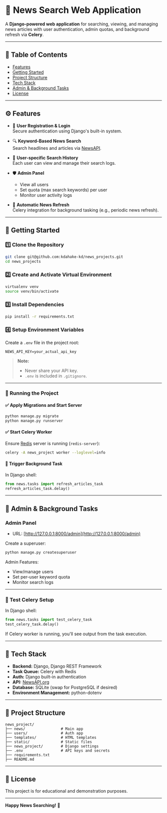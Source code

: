 # 📰 News Search Web Application

A **Django-powered web application** for searching, viewing, and managing news articles with user authentication, admin quotas, and background refresh via **Celery**.

---

## 🚦 Table of Contents

- [Features](#features)
- [Getting Started](#getting-started)
- [Project Structure](#project-structure)
- [Tech Stack](#tech-stack)
- [Admin & Background Tasks](#admin--background-tasks)
- [License](#license)

---

## ⚙️ Features

- 🔐 **User Registration & Login**  
  Secure authentication using Django's built-in system.

- 🔍 **Keyword-Based News Search**  
  Search headlines and articles via [NewsAPI](https://newsapi.org).

- 🧠 **User-specific Search History**  
  Each user can view and manage their search logs.

- 🛡 **Admin Panel**  
  - View all users  
  - Set quota (max search keywords) per user  
  - Monitor user activity logs

- 🔁 **Automatic News Refresh**  
  Celery integration for background tasking (e.g., periodic news refresh).

---

## 🚀 Getting Started

### 1️⃣ Clone the Repository

```bash
git clone git@github.com:kdahake-kd/news_projects.git
cd news_projects
```

### 2️⃣ Create and Activate Virtual Environment

```bash
virtualenv venv
source venv/bin/activate
```

### 3️⃣ Install Dependencies

```bash
pip install -r requirements.txt
```

### 4️⃣ Setup Environment Variables

Create a `.env` file in the project root:

```env
NEWS_API_KEY=your_actual_api_key
```

> **Note:**  
> - Never share your API key.  
> - `.env` is included in `.gitignore`.

---

### 🧩 Running the Project

#### ✅ Apply Migrations and Start Server

```bash
python manage.py migrate
python manage.py runserver
```

#### ✅ Start Celery Worker

Ensure [Redis](https://redis.io/) server is running (`redis-server`):

```bash
celery -A news_project worker --loglevel=info
```

#### 🔄 Trigger Background Task

In Django shell:

```python
from news.tasks import refresh_articles_task
refresh_articles_task.delay()
```

---

## 🔐 Admin & Background Tasks

### Admin Panel

- URL: [http://127.0.0.1:8000/admin](http://127.0.0.1:8000/admin)

Create a superuser:

```bash
python manage.py createsuperuser
```

Admin Features:
- View/manage users
- Set per-user keyword quota
- Monitor search logs

---

### 🧪 Test Celery Setup

In Django shell:

```python
from news.tasks import test_celery_task
test_celery_task.delay()
```

If Celery worker is running, you'll see output from the task execution.

---

## 🧠 Tech Stack

- **Backend:** Django, Django REST Framework
- **Task Queue:** Celery with Redis
- **Auth:** Django built-in authentication
- **API:** [NewsAPI.org](https://newsapi.org)
- **Database:** SQLite (swap for PostgreSQL if desired)
- **Environment Management:** python-dotenv

---

## 📂 Project Structure

```
news_project/
├── news/                # Main app
├── users/               # Auth app
├── templates/           # HTML templates
├── static/              # Static files
├── news_project/        # Django settings
├── .env                 # API keys and secrets
├── requirements.txt
├── README.md
```

---

## 📑 License

This project is for educational and demonstration purposes.

---

**Happy News Searching!** 🚀
